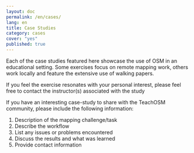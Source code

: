```yaml
---
layout: doc
permalink: /en/cases/
lang: en
title: Case Studies
category: cases
cover: "yes"
published: true
---
```


Each of the case studies featured here showcase the use of OSM in an educational setting. Some exercises focus on remote mapping work, others work locally and feature the extensive use of walking papers. 

If you feel the exercise resonates with your personal interest, please feel free to contact the instructor(s) associated with the study


If you have an interesting case-study to share with the TeachOSM community, please include the following information:

1. Description of the mapping challenge/task
2. Describe the workflow
3. List any issues or problems encountered
4. Discuss the results and what was learned
5. Provide contact information